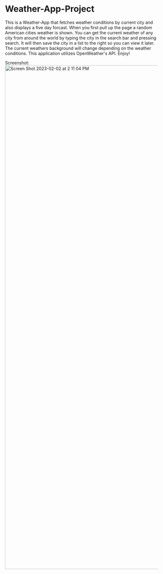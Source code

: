 # Weather-App-Project
This is a Weather-App that fetches weather conditions by current city and also displays a five day forcast. 
When you first pull up the page a random American cities weather is shown. You can get the current weather of 
any city from around the world by typing the city in the search bar and pressing search. It will then save the city 
in a list to the right so you can view it later. The current weathers background will change depending on the weather conditions.
This application utilizes OpenWeather's API. Enjoy!

Screenshot:
<img width="1660" alt="Screen Shot 2023-02-02 at 2 11 04 PM" src="https://user-images.githubusercontent.com/119153047/216461265-2f5d79bc-052a-4c1a-9db1-bab01115655e.png">
